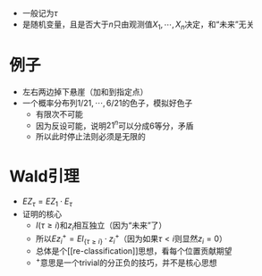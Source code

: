 - 一般记为$\tau$
- 是随机变量，且是否大于$n$只由观测值$X_1,\cdots,X_n$决定，和“未来”无关
# 例子
- 左右两边掉下悬崖（加和到指定点）
- 一个概率分布列$1/21, \cdots, 6/21$的色子，模拟好色子
  - 有限次不可能
  - 因为反设可能，说明$21^n$可以分成6等分，矛盾
  - 所以此时停止法则必须是无限的
# Wald引理
- $EZ_\tau = EZ_1\cdot E_\tau$
- 证明的核心
  - $I(\tau\ge i)$和$z_i$相互独立（因为“未来”了）
  - 所以$Ez_i^+= EI_{\{\tau\ge i\}}\cdot z_i^+$（因为如果$\tau< i$则显然$z_i=0$）
  - 总体是个[[re-classification]]思想，看每个位置贡献期望
  - $^+$意思是一个trivial的分正负的技巧，并不是核心思想